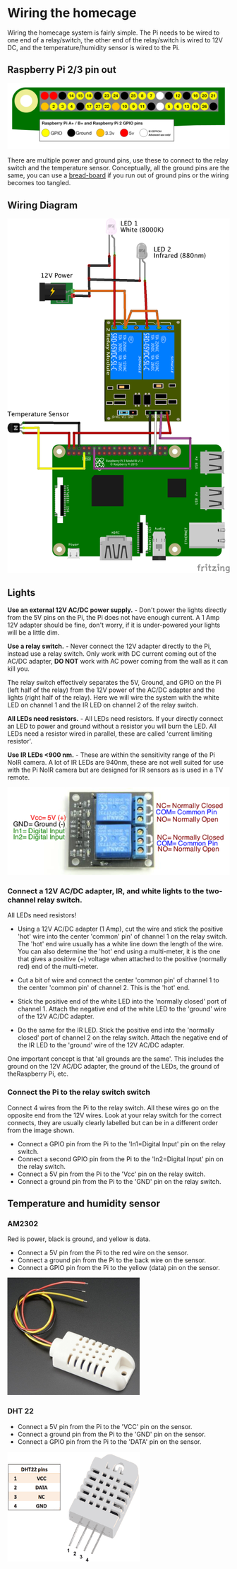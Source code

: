 # Wiring the homecage

Wiring the homecage system is fairly simple. The Pi needs to be wired to one end of a relay/switch, the other end of the relay/switch is wired to 12V DC, and the temperature/humidity sensor is wired to the Pi.

## Raspberry Pi 2/3 pin out

<IMG SRC="docs/img/raspberry_pins.png">

There are multiple power and ground pins, use these to connect to the relay switch and the temperature sensor. Conceptually, all the ground pins are the same, you can use a [bread-board][bread-board] if you run out of ground pins or the wiring becomes too tangled.


## Wiring Diagram

<IMG SRC="docs/img/pie-homecage.png">

## Lights

**Use an external 12V AC/DC power supply.** - Don't power the lights directly from the 5V pins on the Pi, the Pi does not have enough current. A 1 Amp 12V adapter should be fine, don't worry, if it is under-powered your lights will be a little dim.

**Use a relay switch.** - Never connect the 12V adapter directly to the Pi, instead use a relay switch. Only work with DC current coming out of the AC/DC adapter, **DO NOT** work with AC power coming from the wall as it can kill you.

The relay switch effectively separates the 5V, Ground, and GPIO on the Pi (left half of the relay) from the 12V power of the AC/DC adapter and the lights (right half of the relay). Here we will wire the system with the white LED on channel 1 and the IR LED on channel 2 of the relay switch. 

**All LEDs need resistors.** - All LEDs need resistors. If your directly connect an LED to power and ground without a resistor you will burn the LED. All LEDs need a resistor wired in parallel, these are called 'current limiting resistor'.

**Use IR LEDs <900 nm.** - These are within the sensitivity range of the Pi NoIR camera. A lot of IR LEDs are 940nm, these are not well suited for use with the Pi NoIR camera but are designed for IR sensors as is used in a TV remote.

<IMG SRC="docs/img/two-channel-relay.png" width=600>

### Connect a 12V AC/DC adapter, IR, and white lights to the two-channel relay switch.

All LEDs need resistors!

 - Using a 12V AC/DC adapter (1 Amp), cut the wire and stick the positive 'hot' wire into the center 'common' pin' of channel 1 on the relay switch. The 'hot' end wire usually has a white line down the length of the wire. You can also determine the 'hot' end using a multi-meter, it is the one that gives a positive (+) voltage when attached to the positive (normally red) end of the multi-meter.
 
 - Cut a bit of wire and connect the center 'common pin' of channel 1 to the center 'common pin' of channel 2. This is the 'hot' end.
 
 - Stick the positive end of the white LED into the 'normally closed' port of channel 1. Attach the negative end of the white LED to the 'ground' wire of the 12V AC/DC adapter.
 
 - Do the same for the IR LED. Stick the positive end into the 'normally closed' port of channel 2 on the relay switch. Attach the negative end of the IR LED to the 'ground' wire of the 12V AC/DC adapter.

One important concept is that 'all grounds are the same'. This includes the ground on the 12V AC/DC adapter, the ground of the LEDs, the ground of theRaspberry Pi, etc.

### Connect the Pi to the relay switch switch

Connect 4 wires from the Pi to the relay switch. All these wires go on the opposite end from the 12V wires. Look at your relay switch for the correct connects, they are usually clearly labelled but can be in a different order from the image shown.

 - Connect a GPIO pin from the Pi to the 'In1=Digital Input' pin on the relay switch.
 - Connect a second GPIO pin from the Pi to the 'In2=Digital Input' pin on the relay switch.
 - Connect a 5V pin from the Pi to the 'Vcc' pin on the relay switch.
 - Connect a ground pin from the Pi to the 'GND' pin on the relay switch.
  
## Temperature and humidity sensor


### AM2302

Red is power, black is ground, and yellow is data.

 - Connect a 5V pin from the Pi to the red wire on the sensor.
 - Connect a ground pin from the Pi to the back wire on the sensor.
 - Connect a GPIO pin from the Pi to the yellow (data) pin on the sensor.

<IMG SRC="docs/img/am2302.png" width=300>

### DHT 22

 - Connect a 5V pin from the Pi to the 'VCC' pin on the sensor.
 - Connect a ground pin from the Pi to the 'GND' pin on the sensor.
 - Connect a GPIO pin from the Pi to the 'DATA' pin on the sensor.

<IMG SRC="docs/img/dht22-pin-out.png" width=300>


[bread-board]: https://www.adafruit.com/product/64
[am2302]: https://www.adafruit.com/product/393